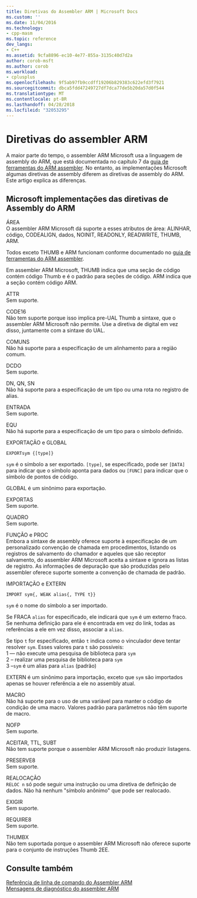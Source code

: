 ```yaml
---
title: Diretivas do Assembler ARM | Microsoft Docs
ms.custom: ''
ms.date: 11/04/2016
ms.technology:
- cpp-masm
ms.topic: reference
dev_langs:
- C++
ms.assetid: 9cfa8896-ec10-4e77-855a-3135c40d7d2a
author: corob-msft
ms.author: corob
ms.workload:
- cplusplus
ms.openlocfilehash: 9f5ab97fb9ccdff19206b829383c622efd3f7921
ms.sourcegitcommit: dbca5fdd47249727df7dca77de5b20da57d0f544
ms.translationtype: MT
ms.contentlocale: pt-BR
ms.lasthandoff: 04/28/2018
ms.locfileid: "32053295"
---
```

# <a name="arm-assembler-directives"></a>Diretivas do assembler ARM
A maior parte do tempo, o assembler ARM Microsoft usa a linguagem de assembly do ARM, que está documentada no capítulo 7 da [guia de ferramentas do ARM assembler](http://go.microsoft.com/fwlink/p/?linkid=246102). No entanto, as implementações Microsoft algumas diretivas de assembly diferem as diretivas de assembly do ARM. Este artigo explica as diferenças.  
  
## <a name="microsoft-implementations-of-arm-assembly-directives"></a>Microsoft implementações das diretivas de Assembly do ARM  
 ÁREA  
 O assembler ARM Microsoft dá suporte a esses atributos de área: ALINHAR, código, CODEALIGN, dados, NOINIT, READONLY, READWRITE, THUMB, ARM.  
  
 Todos exceto THUMB e ARM funcionam conforme documentado no [guia de ferramentas do ARM assembler](http://go.microsoft.com/fwlink/p/?linkid=246102).  
  
 Em assembler ARM Microsoft, THUMB indica que uma seção de código contém código Thumb e é o padrão para seções de código.  ARM indica que a seção contém código ARM.  
  
 ATTR  
 Sem suporte.  
  
 CODE16  
 Não tem suporte porque isso implica pre-UAL Thumb a sintaxe, que o assembler ARM Microsoft não permite.  Use a diretiva de digital em vez disso, juntamente com a sintaxe do UAL.  
  
 COMUNS  
 Não há suporte para a especificação de um alinhamento para a região comum.  
  
 DCDO  
 Sem suporte.  
  
 DN, QN, SN  
 Não há suporte para a especificação de um tipo ou uma rota no registro de alias.  
  
 ENTRADA  
 Sem suporte.  
  
 EQU  
 Não há suporte para a especificação de um tipo para o símbolo definido.  
  
 EXPORTAÇÃO e GLOBAL  
 ```  
EXPORTsym {[type]}  
```  
  
 `sym` é o símbolo a ser exportado.  `[type]`, se especificado, pode ser `[DATA]` para indicar que o símbolo aponta para dados ou `[FUNC]` para indicar que o símbolo de pontos de código.  
  
 GLOBAL é um sinônimo para exportação.  
  
 EXPORTAS  
 Sem suporte.  
  
 QUADRO  
 Sem suporte.  
  
 FUNÇÃO e PROC  
 Embora a sintaxe de assembly oferece suporte à especificação de um personalizado convenção de chamada em procedimentos, listando os registros de salvamento do chamador e aqueles que são receptor salvamento, do assembler ARM Microsoft aceita a sintaxe e ignora as listas de registro.  As informações de depuração que são produzidas pelo assembler oferece suporte somente a convenção de chamada de padrão.  
  
 IMPORTAÇÃO e EXTERN  
 ```  
IMPORT sym{, WEAK alias{, TYPE t}}  
```  
  
 `sym` é o nome do símbolo a ser importado.  
  
 Se FRACA `alias` for especificado, ele indicará que `sym` é um externo fraco. Se nenhuma definição para ele é encontrada em vez do link, todas as referências a ele em vez disso, associar a `alias`.  
  
 Se tipo `t` for especificado, então `t` indica como o vinculador deve tentar resolver `sym`.  Esses valores para `t` são possíveis:   
1 — não execute uma pesquisa de biblioteca para `sym`  
2 – realizar uma pesquisa de biblioteca para `sym`  
3 –`sym` é um alias para `alias` (padrão)  
  
 EXTERN é um sinônimo para importação, exceto que `sym` são importados apenas se houver referência a ele no assembly atual.  
  
 MACRO  
 Não há suporte para o uso de uma variável para manter o código de condição de uma macro. Valores padrão para parâmetros não têm suporte de macro.  
  
 NOFP  
 Sem suporte.  
  
 ACEITAR, TTL, SUBT  
 Não tem suporte porque o assembler ARM Microsoft não produzir listagens.  
  
 PRESERVE8  
 Sem suporte.  
  
 REALOCAÇÃO  
 `RELOC n` só pode seguir uma instrução ou uma diretiva de definição de dados. Não há nenhum "símbolo anônimo" que pode ser realocado.  
  
 EXIGIR  
 Sem suporte.  
  
 REQUIRE8  
 Sem suporte.  
  
 THUMBX  
 Não tem suportada porque o assembler ARM Microsoft não oferece suporte para o conjunto de instruções Thumb 2EE.  
  
## <a name="see-also"></a>Consulte também  
 [Referência de linha de comando do Assembler ARM](../../assembler/arm/arm-assembler-command-line-reference.md)   
 [Mensagens de diagnóstico do assembler ARM](../../assembler/arm/arm-assembler-diagnostic-messages.md)